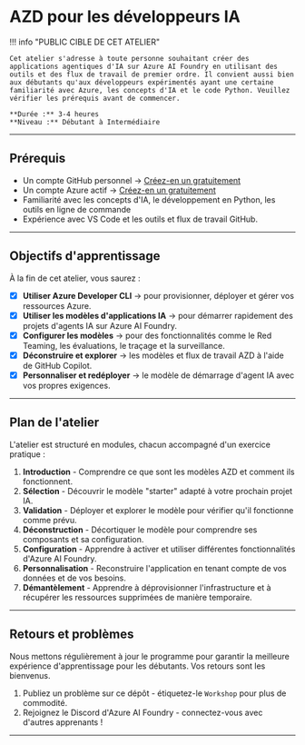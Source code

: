 <!--
CO_OP_TRANSLATOR_METADATA:
{
  "original_hash": "e3a6c07efed58baba33b43c69174aef8",
  "translation_date": "2025-09-24T09:14:27+00:00",
  "source_file": "workshop/docs/instructions/0-Introduction.md",
  "language_code": "fr"
}
-->
# AZD pour les développeurs IA

!!! info "PUBLIC CIBLE DE CET ATELIER"
   
    Cet atelier s'adresse à toute personne souhaitant créer des applications agentiques d'IA sur Azure AI Foundry en utilisant des outils et des flux de travail de premier ordre. Il convient aussi bien aux débutants qu'aux développeurs expérimentés ayant une certaine familiarité avec Azure, les concepts d'IA et le code Python. Veuillez vérifier les prérequis avant de commencer.

    **Durée :** 3-4 heures  
    **Niveau :** Débutant à Intermédiaire  

---

## Prérequis

- Un compte GitHub personnel → [Créez-en un gratuitement](https://github.com/signup)
- Un compte Azure actif → [Créez-en un gratuitement](https://aka.ms/free)
- Familiarité avec les concepts d'IA, le développement en Python, les outils en ligne de commande
- Expérience avec VS Code et les outils et flux de travail GitHub.

---

## Objectifs d'apprentissage

À la fin de cet atelier, vous saurez :

- [X] **Utiliser Azure Developer CLI** → pour provisionner, déployer et gérer vos ressources Azure.
- [X] **Utiliser les modèles d'applications IA** → pour démarrer rapidement des projets d'agents IA sur Azure AI Foundry.
- [X] **Configurer les modèles** → pour des fonctionnalités comme le Red Teaming, les évaluations, le traçage et la surveillance.
- [X] **Déconstruire et explorer** → les modèles et flux de travail AZD à l'aide de GitHub Copilot.
- [X] **Personnaliser et redéployer** → le modèle de démarrage d'agent IA avec vos propres exigences.

---

## Plan de l'atelier

L'atelier est structuré en modules, chacun accompagné d'un exercice pratique :

1. **Introduction** - Comprendre ce que sont les modèles AZD et comment ils fonctionnent.
1. **Sélection** - Découvrir le modèle "starter" adapté à votre prochain projet IA.
1. **Validation** - Déployer et explorer le modèle pour vérifier qu'il fonctionne comme prévu.
1. **Déconstruction** - Décortiquer le modèle pour comprendre ses composants et sa configuration.
1. **Configuration** - Apprendre à activer et utiliser différentes fonctionnalités d'Azure AI Foundry.
1. **Personnalisation** - Reconstruire l'application en tenant compte de vos données et de vos besoins.
1. **Démantèlement** - Apprendre à déprovisionner l'infrastructure et à récupérer les ressources supprimées de manière temporaire.

---

## Retours et problèmes

Nous mettons régulièrement à jour le programme pour garantir la meilleure expérience d'apprentissage pour les débutants. Vos retours sont les bienvenus.

1. Publiez un problème sur ce dépôt - étiquetez-le `Workshop` pour plus de commodité.
1. Rejoignez le Discord d'Azure AI Foundry - connectez-vous avec d'autres apprenants !

---

